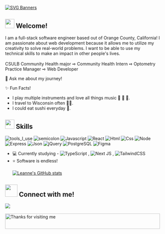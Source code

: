 [![SVG Banners](https://svg-banners.vercel.app/api?type=typeWriter&text1=Hello,%20World!%20My%20%20name%20is%20Leanne%20👋%20💻&width=800&height=150)](https://github.com/Akshay090/svg-banners)

<h2> <img src="https://emojis.slackmojis.com/emojis/images/1588315024/8823/hyperkitty.gif?1588315024" width="30" /> Welcome! </h2>
I am a full-stack software engineer based out of Orange County, California! I am passionate about web development because it allows me to utilize my creativity to solve real-world problems. I want to be able to use my technical skills to make an impact in other people's lives.
<br></br>
 CSULB Community Health major ➺ Community Health Intern ➺ Optometry Practice Manager  ➺ Web Developer

🤝 Ask me about my journey!

✨ Fun Facts! 

- I play multiple instruments and love all things music 🎸 🎻 🎹.
- I travel to Wisconsin often 👩‍🌾.
- I could eat sushi everyday 🍣.

<h2> <img src="https://emojis.slackmojis.com/emojis/images/1621024394/39092/cat-roll.gif?1621024394" width="30" /> Skills</h2>


![tools_I_use](https://img.shields.io/badge/-%F0%9F%9A%80%20Tools%20I%20use-orange)
![semicolon](https://img.shields.io/badge/-%3A-orange)
![Javascript](https://img.shields.io/badge/JavaScript-323330?style=flat&logo=javascript&logoColor=F7DF1E)
![React](https://img.shields.io/badge/React-20232A?style=flat&logo=react&logoColor=61DAFB)
![Html](https://img.shields.io/badge/HTML5-E34F26?style=flat&logo=html5&logoColor=white)
![Css](https://img.shields.io/badge/CSS3-1572B6?style=flat&logo=css3&logoColor=white)
![Node](https://img.shields.io/badge/Node.js-43853D?style=flat&logo=node.js&logoColor=white)
![Express](https://img.shields.io/badge/Express.js-404D59?style=flat)
![Json](https://img.shields.io/badge/json-5E5C5C?style=flat&logo=json&logoColor=white)
![jQuery](https://img.shields.io/badge/jQuery-0769AD?style=flat&logo=jquery&logoColor=white)
![PostgreSQL](https://img.shields.io/badge/PostgreSQL-316192?style=flat&logo=postgresql&logoColor=white)
![Figma](https://img.shields.io/badge/Figma-F24E1E?style=flat&logo=figma&logoColor=white)
- 💻 Currently studying - ![TypeScript](https://img.shields.io/badge/typescript-%23007ACC.svg?style=flate&logo=typescript&logoColor=white) , ![Next JS](https://img.shields.io/badge/Next-black?style=flat&logo=next.js&logoColor=white) , ![TailwindCSS](https://img.shields.io/badge/tailwindcss-%2338B2AC.svg?style=flat&logo=tailwind-css&logoColor=white)
- ⭐ Software is endless!
<br> </br>
[![Leanne's GitHub stats](https://github-readme-stats.vercel.app/api?username=leanne-vu&hide=stars,contribs&show_icons=true&theme=bear)](https://github.com/leanne-vu/github-readme-stats)

## <img src="https://github.com/SP-XD/SP-XD/blob/main/images/letterbox.gif?raw=true" width="40" /> Connect with me! <br>
<a href="https://www.linkedin.com/in/leanne-vu/">
    <img src="https://img.shields.io/badge/LinkedIn-0077B5?style=for-the-badge&logo=linkedin&logoColor=white" />
</a>
  <br></br>
<img height="50" alt="Thanks for visiting me" width="100%" src="https://raw.githubusercontent.com/BrunnerLivio/brunnerlivio/master/images/marquee.svg" />

